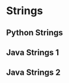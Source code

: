 # Strings

## Python Strings
<script src="https://ideone.com/e.js/zfIFG8" type="text/javascript" ></script>

## Java Strings 1
<script src="https://ideone.com/e.js/TU5iuZ" type="text/javascript" ></script>

## Java Strings 2
<script src="https://ideone.com/e.js/5qzLGE" type="text/javascript" ></script>
